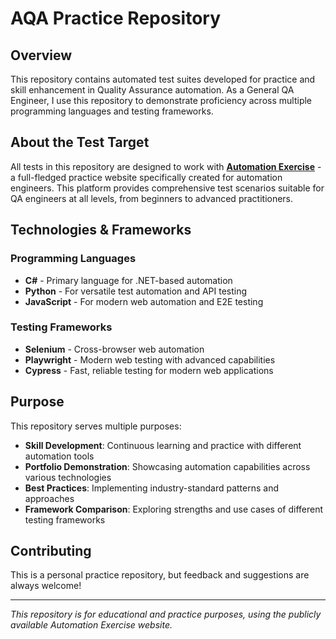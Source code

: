 # AQA Practice Repository

## Overview
This repository contains automated test suites developed for practice and skill enhancement in Quality Assurance automation. As a General QA Engineer, I use this repository to demonstrate proficiency across multiple programming languages and testing frameworks.

## About the Test Target
All tests in this repository are designed to work with **[Automation Exercise](https://automationexercise.com/)** - a full-fledged practice website specifically created for automation engineers. This platform provides comprehensive test scenarios suitable for QA engineers at all levels, from beginners to advanced practitioners.

## Technologies & Frameworks

### Programming Languages
- **C#** - Primary language for .NET-based automation
- **Python** - For versatile test automation and API testing
- **JavaScript** - For modern web automation and E2E testing

### Testing Frameworks
- **Selenium** - Cross-browser web automation
- **Playwright** - Modern web testing with advanced capabilities
- **Cypress** - Fast, reliable testing for modern web applications

## Purpose
This repository serves multiple purposes:
- **Skill Development**: Continuous learning and practice with different automation tools
- **Portfolio Demonstration**: Showcasing automation capabilities across various technologies
- **Best Practices**: Implementing industry-standard patterns and approaches
- **Framework Comparison**: Exploring strengths and use cases of different testing frameworks

## Contributing
This is a personal practice repository, but feedback and suggestions are always welcome!

---
*This repository is for educational and practice purposes, using the publicly available Automation Exercise website.*